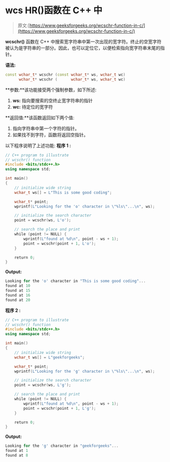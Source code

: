 # wcs HR()函数在 C++ 中

> 原文:[https://www.geeksforgeeks.org/wcschr-function-in-c/](https://www.geeksforgeeks.org/wcschr-function-in-c/)

**wcschr()** 函数在 C++ 中搜索宽字符串中第一次出现的宽字符。终止的空宽字符被认为是字符串的一部分。因此，也可以定位它，以便检索指向宽字符串末尾的指针。

**语法:**

```cpp
const wchar_t* wcschr (const wchar_t* ws, wchar_t wc)
      wchar_t* wcschr (      wchar_t* ws, wchar_t wc)

```

**参数:**该功能接受两个强制参数，如下所述:

1.  **ws:** 指向要搜索的空终止宽字符串的指针
2.  **wc:** 待定位的宽字符

**返回值:**该函数返回如下两个值:

1.  指向字符串中第一个字符的指针。
2.  如果找不到字符，函数将返回空指针。

以下程序说明了上述功能:
**程序 1 :**

```cpp
// C++ program to illustrate
// wcschr() function
#include <bits/stdc++.h>
using namespace std;

int main()
{
    // initialize wide string
    wchar_t ws[] = L"This is some good coding";

    wchar_t* point;
    wprintf(L"Looking for the 'o' character in \"%ls\"...\n", ws);

    // initialize the search character
    point = wcschr(ws, L'o');

    // search the place and print
    while (point != NULL) {
        wprintf(L"found at %d\n", point - ws + 1);
        point = wcschr(point + 1, L'o');
    }

    return 0;
}
```

**Output:**

```cpp
Looking for the 'o' character in "This is some good coding"...
found at 10
found at 15
found at 16
found at 20

```

**程序 2 :**

```cpp
// C++ program to illustrate
// wcschr() function
#include <bits/stdc++.h>
using namespace std;

int main()
{
    // initialize wide string
    wchar_t ws[] = L"geekforgeeks";

    wchar_t* point;
    wprintf(L"Looking for the 'g' character in \"%ls\"...\n", ws);

    // initialize the search character
    point = wcschr(ws, L'g');

    // search the place and print
    while (point != NULL) {
        wprintf(L"found at %d\n", point - ws + 1);
        point = wcschr(point + 1, L'g');
    }

    return 0;
}
```

**Output:**

```cpp
Looking for the 'g' character in "geekforgeeks"...
found at 1
found at 8

```